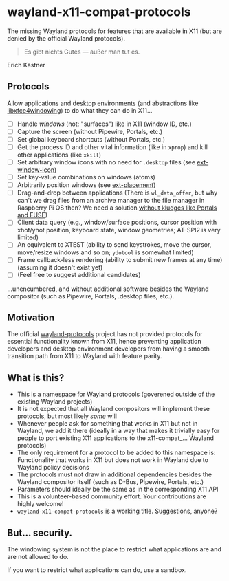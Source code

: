 # wayland-x11-compat-protocols

The missing Wayland protocols for features that are available in X11 (but are denied by the official Wayland protocols).

> Es gibt nichts Gutes ― außer man tut es.

Erich Kästner

## Protocols

Allow applications and desktop environments (and abstractions like [libxfce4windowing](https://gitlab.xfce.org/xfce/libxfce4windowing)) to do what they can do in X11...

- [ ] Handle _windows_ (not: "surfaces") like in X11 (window ID, etc.)
- [ ] Capture the screen (without Pipewire, Portals, etc.)
- [ ] Set global keyboard shortcuts (without Portals, etc.)
- [ ] Get the process ID and other vital information (like in `xprop`) and kill other applications (like `xkill`)
- [ ] Set arbitrary window icons with no need for `.desktop` files (see [ext-window-icon](https://gitlab.freedesktop.org/wayland/wayland-protocols/-/merge_requests/269))
- [ ] Set key-value combinations on windows (atoms)
- [ ] Arbitrarily position windows (see [ext-placement](https://gitlab.freedesktop.org/wayland/wayland-protocols/-/merge_requests/247))
- [ ] Drag-and-drop between applications (There is `wl_data_offer`, but why can't we drag files from an archive manager to the file manager in Raspberry Pi OS then? We need a solution [without kludges like Portals and FUSE](https://gitlab.gnome.org/AlynxZhou/file-roller/-/commit/80f53ece6714c89f604a80d60a2153e7599060fd)) 
- [ ] Client data query (e.g., window/surface positions, cursor position with xhot/yhot position, keyboard state, window geometries; AT-SPI2 is very limited)
- [ ] An equivalent to XTEST (ability to send keystrokes, move the cursor, move/resize windows and so on; `ydotool` is somewhat limited)
- [ ] Frame callback-less rendering (ability to submit new frames at any time) (assuming it doesn't exist yet)
- [ ] (Feel free to suggest additional candidates)

...unencumbered, and without additional software besides the Wayland compositor (such as Pipewire, Portals, .desktop files, etc.).

## Motivation

The official [wayland-protocols](https://gitlab.freedesktop.org/wayland/wayland-protocols) project has not provided protocols for essential functionality known from X11, hence preventing application developers and desktop environment developers from having a smooth transition path from X11 to Wayland with feature parity.

## What is this?

* This is a namespace for Wayland protocols (goverened outside of the existing Wayland projects)
* It is not expected that all Wayland compositors will implement these protocols, but most likely _some_ will
* Whenever people ask for something that works in X11 but not in Wayland, we add it there (ideally in a way that makes it trivially easy for people to port existing X11 applications to the x11-compat_... Wayland protocols)
* The only requirement for a protocol to be added to this namespace is: Functionality that works in X11 but does not work in Wayland due to Wayland policy decisions
* The protocols must not draw in additional dependencies besides the Wayland compositor itself (such as D-Bus, Pipewire, Portals, etc.)
* Parameters should ideally be the same as in the corresponding X11 API
* This is a volunteer-based community effort. Your contributions are highly welcome!
* `wayland-x11-compat-protocols` is a working title. Suggestions, anyone?

## But... security.

The windowing system is not the place to restrict what applications are and are not allowed to do.

If you want to restrict what applications can do, use a sandbox.
